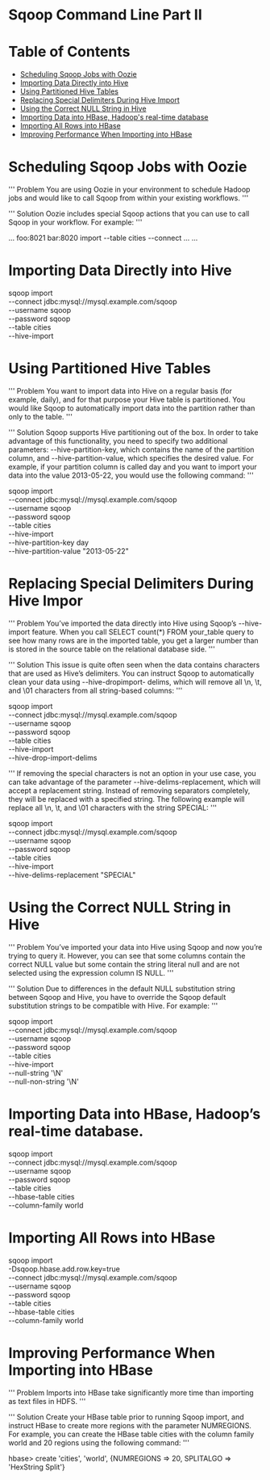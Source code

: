 # Sqoop Command Line Part II

Table of Contents
===================

* [Scheduling Sqoop Jobs with Oozie](#scheduling-sqoop-jobs-with-oozie)
* [Importing Data Directly into Hive](#importing-data-directly-into-hive)
* [Using Partitioned Hive Tables](#using-partitioned-hive-tables)
* [Replacing Special Delimiters During Hive Import](#replacing-special-delimiters-during-hive-import)
* [Using the Correct NULL String in Hive](#using-the-correct-null-string-in-hive)
* [Importing Data into HBase, Hadoop's real-time database](#importing-data-into-hbase-hadoops-real-time-database)
* [Importing All Rows into HBase](#Importing-All-Rows-into-HBase)
* [Improving Performance When Importing into HBase](#improving-performance-when-importing-into-hbase)


# Scheduling Sqoop Jobs with Oozie

'''
Problem
You are using Oozie in your environment to schedule Hadoop jobs and would like to
call Sqoop from within your existing workflows.
'''

'''
Solution
Oozie includes special Sqoop actions that you can use to call Sqoop in your workflow.
For example:
'''

<workflow-app name="sqoop-workflow" xmlns="uri:oozie:workflow:0.1">
	...
	<action name="sqoop-action">
		<sqoop xmlns="uri:oozie:sqoop-action:0.2">
			<job-tracker>foo:8021</job-tracker>
			<name-node>bar:8020</name-node>
			<command>import --table cities --connect ...</command>
		</sqoop>
		<ok to="next"/>
		<error to="error"/>
	</action>
	...
</workflow-app>


# Importing Data Directly into Hive

sqoop import \
	--connect jdbc:mysql://mysql.example.com/sqoop \
	--username sqoop \
	--password sqoop \
	--table cities \
	--hive-import

# Using Partitioned Hive Tables

'''
Problem
You want to import data into Hive on a regular basis (for example, daily), and for that
purpose your Hive table is partitioned. You would like Sqoop to automatically import
data into the partition rather than only to the table.
'''

'''
Solution
Sqoop supports Hive partitioning out of the box. In order to take advantage of this
functionality, you need to specify two additional parameters: --hive-partition-key,	
which contains the name of the partition column, and --hive-partition-value, which
specifies the desired value. For example, if your partition column is called day and you
want to import your data into the value 2013-05-22, you would use the following
command:
'''

sqoop import \
	--connect jdbc:mysql://mysql.example.com/sqoop \
	--username sqoop \
	--password sqoop \
	--table cities \
	--hive-import \
	--hive-partition-key day \
	--hive-partition-value "2013-05-22"

# Replacing Special Delimiters During Hive Impor

'''
Problem
You’ve imported the data directly into Hive using Sqoop’s --hive-import feature. When
you call SELECT count(*) FROM your_table query to see how many rows are in the
imported table, you get a larger number than is stored in the source table on the relational
database side.
'''

'''
Solution
This issue is quite often seen when the data contains characters that are used as Hive’s
delimiters. You can instruct Sqoop to automatically clean your data using --hive-dropimport-
delims, which will remove all \n, \t, and \01 characters from all string-based
columns:
'''

sqoop import \
	--connect jdbc:mysql://mysql.example.com/sqoop \
	--username sqoop \
	--password sqoop \
	--table cities \
	--hive-import \
	--hive-drop-import-delims

'''
If removing the special characters is not an option in your use case, you can take advantage
of the parameter --hive-delims-replacement, which will accept a replacement
string. Instead of removing separators completely, they will be replaced with a
specified string. The following example will replace all \n, \t, and \01 characters with
the string SPECIAL:
'''

sqoop import \
	--connect jdbc:mysql://mysql.example.com/sqoop \
	--username sqoop \
	--password sqoop \
	--table cities \
	--hive-import \
	--hive-delims-replacement "SPECIAL"	


# Using the Correct NULL String in Hive

'''
Problem
You’ve imported your data into Hive using Sqoop and now you’re trying to query it.
However, you can see that some columns contain the correct NULL value but some contain
the string literal null and are not selected using the expression column IS NULL.
'''

'''
Solution
Due to differences in the default NULL substitution string between Sqoop and Hive, you
have to override the Sqoop default substitution strings to be compatible with Hive. For
example:
'''

sqoop import \
	--connect jdbc:mysql://mysql.example.com/sqoop \
	--username sqoop \
	--password sqoop \
	--table cities \
	--hive-import \
	--null-string '\\N' \
	--null-non-string '\\N'

# Importing Data into HBase, Hadoop’s real-time database.

sqoop import \
	--connect jdbc:mysql://mysql.example.com/sqoop \
	--username sqoop \
	--password sqoop \
	--table cities \
	--hbase-table cities \
	--column-family world	

# Importing All Rows into HBase

sqoop import \
	-Dsqoop.hbase.add.row.key=true \
	--connect jdbc:mysql://mysql.example.com/sqoop \
	--username sqoop \
	--password sqoop \
	--table cities \
	--hbase-table cities \
	--column-family world

# Improving Performance When Importing into HBase

'''
Problem
Imports into HBase take significantly more time than importing as text files in HDFS.
'''

'''
Solution
Create your HBase table prior to running Sqoop import, and instruct HBase to create
more regions with the parameter NUMREGIONS. For example, you can create the HBase
table cities with the column family world and 20 regions using the following
command:
'''

hbase> create 'cities', 'world', {NUMREGIONS => 20, SPLITALGO => 'HexString
Split'}	